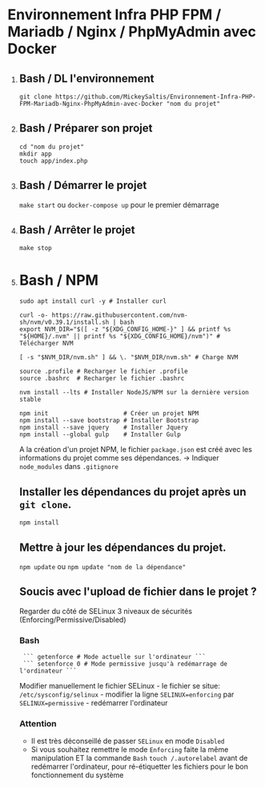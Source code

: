 # Environnement Infra PHP FPM / Mariadb / Nginx / PhpMyAdmin avec Docker

1. 
    ## Bash / DL l'environnement
    ``` 
    git clone https://github.com/MickeySaltis/Environnement-Infra-PHP-FPM-Mariadb-Nginx-PhpMyAdmin-avec-Docker "nom du projet" 
    ```



2. 
    ## Bash / Préparer son projet
    ```
    cd "nom du projet"
    mkdir app
    touch app/index.php
    ```



3. 
    ## Bash / Démarrer le projet
    ```make start``` ou ```docker-compose up``` pour le premier démarrage



4. 
    ## Bash / Arrêter le projet
    ```make stop```



5. 
    # Bash / NPM
    ```
    sudo apt install curl -y # Installer curl

    curl -o- https://raw.githubusercontent.com/nvm-sh/nvm/v0.39.1/install.sh | bash
    export NVM_DIR="$([ -z "${XDG_CONFIG_HOME-}" ] && printf %s "${HOME}/.nvm" || printf %s "${XDG_CONFIG_HOME}/nvm")" # Télécharger NVM

    [ -s "$NVM_DIR/nvm.sh" ] && \. "$NVM_DIR/nvm.sh" # Charge NVM 

    source .profile # Recharger le fichier .profile
    source .bashrc  # Recharger le fichier .bashrc

    nvm install --lts # Installer NodeJS/NPM sur la dernière version stable
    ```
    ```
    npm init                     # Créer un projet NPM
    npm install --save bootstrap # Installer Bootstrap
    npm install --save jquery    # Installer Jquery
    npm install --global gulp    # Installer Gulp
    ```
    A la création d'un projet NPM, le fichier `package.json` est créé avec les informations du projet comme ses dépendances.
    -> Indiquer `node_modules` dans `.gitignore`



    ## Installer les dépendances du projet après un `git clone`.
    ``` npm install ```   
  
  
  
    ## Mettre à jour les dépendances du projet.
    ``` npm update ``` ou ``` npm update "nom de la dépendance" ```  
    
    ## Soucis avec l'upload de fichier dans le projet ?
    Regarder du côté de SELinux
    3 niveaux de sécurités (Enforcing/Permissive/Disabled)
    ### Bash
        
        ``` getenforce # Mode actuelle sur l'ordinateur ```
        ``` setenforce 0 # Mode permissive jusqu'à redémarrage de l'ordinateur ```
        
        
     Modifier manuellement le fichier SELinux
        - le fichier se situe: `/etc/sysconfig/selinux`
        - modifier la ligne `SELINUX=enforcing` par `SELINUX=permissive`
        - redémarrer l'ordinateur
        
      ### Attention 
      - Il est très déconseillé de passer `SELinux` en mode `Disabled`
      - Si vous souhaitez remettre le mode `Enforcing` faite la même manipulation 
        ET la commande `Bash`
        ``` touch /.autorelabel ``` 
        avant de redémarrer l'ordinateur, pour ré-étiquetter les fichiers pour le bon fonctionnement du système
